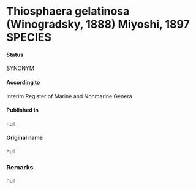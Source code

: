 # Thiosphaera gelatinosa (Winogradsky, 1888) Miyoshi, 1897 SPECIES

#### Status
SYNONYM

#### According to
Interim Register of Marine and Nonmarine Genera

#### Published in
null

#### Original name
null

### Remarks
null